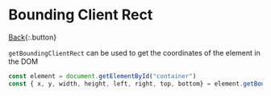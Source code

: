 # Bounding Client Rect

[Back](../../index.md){:.button}

`getBoundingClientRect` can be used to get the coordinates of the element in the DOM

```js
const element = document.getElementById("container")
const { x, y, width, height, left, right, top, bottom} = element.getBoundingClientRect();
```
